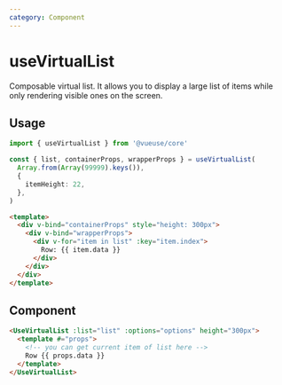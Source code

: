 ```yaml
---
category: Component
---
```


# useVirtualList

Composable virtual list. It allows you to display a large list of items while only rendering visible ones on the screen.

## Usage

```typescript
import { useVirtualList } from '@vueuse/core'

const { list, containerProps, wrapperProps } = useVirtualList(
  Array.from(Array(99999).keys()),
  {
    itemHeight: 22,
  },
)
```

```html
<template>
  <div v-bind="containerProps" style="height: 300px">
    <div v-bind="wrapperProps">
      <div v-for="item in list" :key="item.index">
        Row: {{ item.data }}
      </div>
    </div>
  </div>
</template>
```

## Component

```html
<UseVirtualList :list="list" :options="options" height="300px">
  <template #="props">
    <!-- you can get current item of list here -->
    Row {{ props.data }}
  </template>
</UseVirtualList>
```
